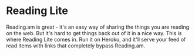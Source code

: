 # Reading Lite

Reading.am is great - it's an easy way of sharing the things you are reading on the web.  But it's hard to get things back out of it in a nice way.  This is where Reading Lite comes in.  Run it on Heroku, and it'll serve your feed of read items with links that completely bypass Reading.am.